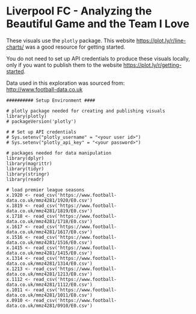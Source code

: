 # Liverpool FC - Analyzing the Beautiful Game and the Team I Love

These visuals use the `plotly` package. This website https://plot.ly/r/line-charts/ was a good resource for getting started.

You do not need to set up API credentials to produce these visuals locally, only if you want to publish them to the website https://plot.ly/r/getting-started.

Data used in this exploration was sourced from:  
http://www.football-data.co.uk

```{r}
########## Setup Environment ####

# plotly package needed for creating and publishing visuals
library(plotly)
# packageVersion('plotly')

# # Set up API credentials
# Sys.setenv("plotly_username" = "<your user id>")
# Sys.setenv("plotly_api_key" = "<your password>")

# packages needed for data manipulation
library(dplyr)
library(magrittr)
library(tidyr)
library(stringr)
library(readr)

# load premier league seasons
x.1920 <- read_csv('https://www.football-data.co.uk/mmz4281/1920/E0.csv')
x.1819 <- read_csv('https://www.football-data.co.uk/mmz4281/1819/E0.csv')
x.1718 <- read_csv('https://www.football-data.co.uk/mmz4281/1718/E0.csv')
x.1617 <- read_csv('https://www.football-data.co.uk/mmz4281/1617/E0.csv')
x.1516 <- read_csv('https://www.football-data.co.uk/mmz4281/1516/E0.csv')
x.1415 <- read_csv('https://www.football-data.co.uk/mmz4281/1415/E0.csv')
x.1314 <- read_csv('https://www.football-data.co.uk/mmz4281/1314/E0.csv')
x.1213 <- read_csv('https://www.football-data.co.uk/mmz4281/1213/E0.csv')
x.1112 <- read_csv('https://www.football-data.co.uk/mmz4281/1112/E0.csv')
x.1011 <- read_csv('https://www.football-data.co.uk/mmz4281/1011/E0.csv')
x.0910 <- read_csv('https://www.football-data.co.uk/mmz4281/0910/E0.csv')

```
